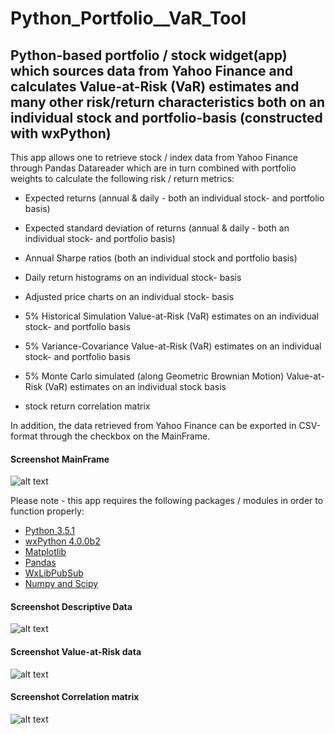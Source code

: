 # Python_Portfolio__VaR_Tool

## Python-based portfolio / stock widget(app) which sources data from Yahoo Finance and calculates Value-at-Risk (VaR) estimates and many other risk/return characteristics both on an individual stock and portfolio-basis (constructed with wxPython)

This app allows one to retrieve stock / index data from Yahoo Finance through Pandas Datareader which are in turn combined with portfolio weights to calculate the following risk / return metrics:

 - Expected returns (annual & daily - both an individual stock- and portfolio basis)
 - Expected standard deviation of returns (annual & daily - both an individual stock- and portfolio basis)
 - Annual Sharpe ratios (both an individual stock and portfolio basis)
 - Daily return histograms on an individual stock- basis
 - Adjusted price charts on an individual stock- basis
 
 - 5% Historical Simulation Value-at-Risk (VaR) estimates on an individual stock- and portfolio basis
 - 5% Variance-Covariance Value-at-Risk (VaR) estimates on an individual stock- and portfolio basis
 - 5% Monte Carlo simulated (along Geometric Brownian Motion) Value-at-Risk (VaR) estimates on an individual stock basis
 
 - stock return correlation matrix
 
In addition, the data retrieved from Yahoo Finance can be exported in CSV-format through the checkbox on the MainFrame.

#### Screenshot MainFrame
![alt text](https://raw.githubusercontent.com/Weesper1985/Python_Portfolio__VaR_Tool/blob/master/Main.png)

Please note - this app requires the following packages / modules in order to function properly:

- [Python 3.5.1](https://www.python.org/downloads/release/python-351/)
- [wxPython 4.0.0b2](https://www.wxpython.org/pages/downloads/)
- [Matplotlib](https://matplotlib.org/)
- [Pandas](https://pandas.pydata.org/)
- [WxLibPubSub](https://wiki.wxpython.org/WxLibPubSub)
- [Numpy and Scipy](https://docs.scipy.org/doc/)

#### Screenshot Descriptive Data
![alt text](https://raw.githubusercontent.com/Weesper1985/Python_Portfolio__VaR_Tool/blob/master/Tab1.png)

#### Screenshot Value-at-Risk data
![alt text](https://raw.githubusercontent.com/Weesper1985/Python_Portfolio__VaR_Tool/blob/master/Tab2.png)

#### Screenshot Correlation matrix
![alt text](https://raw.githubusercontent.com/Weesper1985/Python_Portfolio__VaR_Tool/blob/master/Tab3.png)
